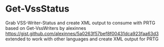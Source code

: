# Get-VssStatus
Grab VSS-Writer-Status and create XML output to consume with PRTG
based on Get-VssWriters by alexinnes https://gist.github.com/alexinnes/5a0263f57bef8f00431dca923faa63d3
extended to work with other languages and create XML output for PRTG

